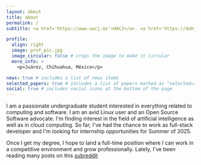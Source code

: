 ```yaml
---
layout: about
title: about
permalink: /
subtitle: <a href='https://www.uacj.mx'>UACJ</a>. <a href='https://dahjrz.com'>DAH</a>. You never stop learning.

profile:
  align: right
  image: prof_pic.jpg
  image_circular: false # crops the image to make it circular
  more_info: >
    <p>Juárez, Chihuahua, México</p>

news: true # includes a list of news items
selected_papers: true # includes a list of papers marked as "selected={true}"
social: true # includes social icons at the bottom of the page
---
```


I am a passionate undergraduate student interested in everything related to computing and software. I am an avid Linux user and an Open Source Software advocate. I'm finding interest in the field of artificial intelligence as well as in cloud computing. So far, I've had the chance to work as full-stack developer and I'm looking for internship opportunities for Summer of 2025.

Once I get my degree, I hope to land a full-time position where I can work in a competitive environment and grow professionally.
Lately, I've been reading many posts on this [subreddit](https://www.reddit.com/r/learnmachinelearning/)

<!-- Put your address / P.O. box / other info right below your picture. You can also disable any of these elements by editing `profile` property of the YAML header of your `_pages/about.md`. Edit `_bibliography/papers.bib` and Jekyll will render your [publications page](/al-folio/publications/) automatically.

Link to your social media connections, too. This theme is set up to use [Font Awesome icons](https://fontawesome.com/) and [Academicons](https://jpswalsh.github.io/academicons/), like the ones below. Add your Facebook, Twitter, LinkedIn, Google Scholar, or just disable all of them. -->
